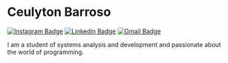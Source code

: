 # Ceulyton Barroso

[![Instagram Badge](https://img.shields.io/badge/-@Ceulyton-0191cc?style=flat-square&labelColor=fff5000&logo=instagram&logoColor=white&link=https://instagram.com/ceulyton)](https://www.instagram.com/ceulyton/) 
[![Linkedin Badge](https://img.shields.io/badge/-Ceulyton%20Barroso-0191cc?style=flat-square&logo=Linkedin&logoColor=white&link=https://www.linkedin.com/in/ceulyton-barroso/)](https://www.linkedin.com/in/ceulyton-barroso-2786b91aa/) 
[![Gmail Badge](https://img.shields.io/badge/-ceulyton@gmail.com-0191cc?style=flat-square&logo=Gmail&logoColor=white&link=ceulyton@gmail.com)](Ceulyton@gmail.com)

I am a student of systems analysis and development and passionate about the world of programming.

